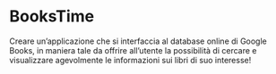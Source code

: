 # BooksTime

Creare un’applicazione che si interfaccia al database online di Google Books, in maniera tale da offrire all’utente la possibilità di cercare e visualizzare agevolmente le informazioni sui libri di suo interesse!
